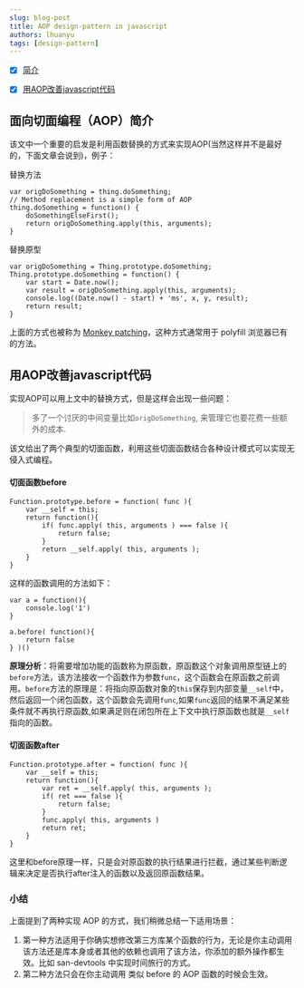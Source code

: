 ```yaml
---
slug: blog-post
title: AOP design-pattern in javascript
authors: lhuanyu
tags: [design-pattern]
---
```


- [x] [简介](https://github.com/chenshenhai/koajs-design-note/blob/master/note/chapter02/01.md)
- [x] [用AOP改善javascript代码](http://www.alloyteam.com/2013/08/yong-aop-gai-shan-javascript-dai-ma/)


## 面向切面编程（AOP）简介
该文中一个重要的启发是利用函数替换的方式来实现AOP(当然这样并不是最好的，下面文章会说到)，例子：

替换方法
```
var origDoSomething = thing.doSomething;
// Method replacement is a simple form of AOP
thing.doSomething = function() {
    doSomethingElseFirst();
    return origDoSomething.apply(this, arguments);
}
```

替换原型

```
var origDoSomething = Thing.prototype.doSomething;
Thing.prototype.doSomething = function() {
    var start = Date.now();
    var result = origDoSomething.apply(this, arguments);
    console.log((Date.now() - start) + 'ms', x, y, result);
    return result;
}
```
上面的方式也被称为 [Monkey patching](https://www.audero.it/blog/2016/12/05/monkey-patching-javascript/)，这种方式通常用于 polyfill 浏览器已有的方法。


## 用AOP改善javascript代码
实现AOP可以用上文中的替换方式，但是这样会出现一些问题：
> 多了一个讨厌的中间变量比如`origDoSomething`, 来管理它也要花费一些额外的成本.

该文给出了两个典型的切面函数，利用这些切面函数结合各种设计模式可以实现无侵入式编程。

#### 切面函数before

```
Function.prototype.before = function( func ){
    var __self = this;
    return function(){
        if( func.apply( this, arguments ) === false ){
            return false;
        }
        return __self.apply( this, arguments );
    }
}
```
这样的函数调用的方法如下：

```
var a = function(){
    console.log('1')
}

a.before( function(){
    return false
} )()
```
**原理分析**：将需要增加功能的函数称为原函数，原函数这个对象调用原型链上的`before`方法，该方法接收一个函数作为参数`func`，这个函数会在原函数之前调用。`before`方法的原理是：将指向原函数对象的`this`保存到内部变量`__self`中，然后返回一个闭包函数，这个函数会先调用`func`,如果`func`返回的结果不满足某些条件就不再执行原函数,如果满足则在闭包所在上下文中执行原函数也就是`__self`指向的函数。

#### 切面函数after

```
Function.prototype.after = function( func ){
    var __self = this;
    return function(){
        var ret = __self.apply( this, arguments );
        if( ret === false ){
            return false;
        }
        func.apply( this, arguments )
        return ret;
    }
}
```
这里和before原理一样，只是会对原函数的执行结果进行拦截，通过某些判断逻辑来决定是否执行after注入的函数以及返回原函数结果。

### 小结
上面提到了两种实现 AOP 的方式，我们稍微总结一下适用场景：
1. 第一种方法适用于你确实想修改第三方库某个函数的行为，无论是你主动调用该方法还是库本身或者其他的依赖也调用了该方法，你添加的额外操作都生效。比如 san-devtools 中实现时间旅行的方式。
2. 第二种方法只会在你主动调用 类似 before 的 AOP 函数的时候会生效。

